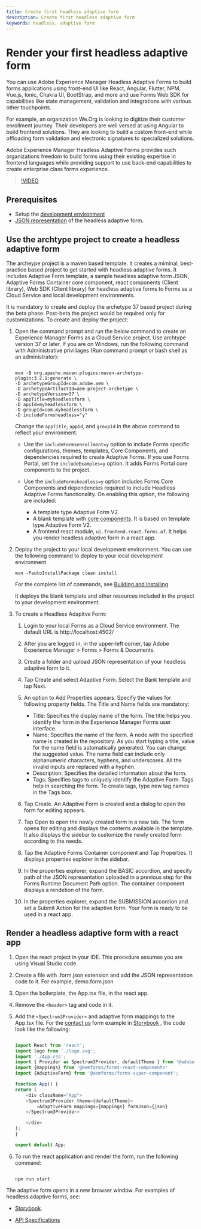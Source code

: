 ```yaml
---
title: Create first headless adaptive form
description: Create first headless adaptive form
keywords: headless, adaptive form
---
```


# Render your first headless adaptive form

You can use Adobe Experience Manager Headless Adaptive Forms to build forms applications using front-end UI like React, Angular, Flutter, NPM, Vue.js, Ionic, Chakra UI, BootStrap, and more and use  Forms Web SDK for capabilities like state management, validation and integrations with various other touchpoints.

For example, an organization We.Org is looking to digitize their customer enrollment journey. Their developers are well versed at using Angular to build frontend solutions. They are looking to build a custom front-end while offloading form validation and electronic signatures to specialized solutions.

Adobe Experience Manager Headless Adaptive Forms provides such organizations freedom to build forms using their existing expertise in frontend languages while providing support to use back-end capabilities to create enterprise class forms experience.

>[!VIDEO](https://video.tv.adobe.com/v/341011/)

## Prerequisites

* Setup the [development environment](setup-development-environment.md)
* [JSON representation](https://git.corp.adobe.com/pages/livecycle/af2-web-runtime/story/?path=/story/crispr-introduction--page) of the headless adaptive form.

## Use the archtype project to create a headless adaptive form

The archeype project is a maven based template. It creates a miminal, best-practice based project to get started with headless adaptive forms. It includes Adaptive Form template, a sample headless adaptive form JSON, Adaptive Forms Container core component, react components (Client library), Web SDK (Client library) for headless adaptive forms to Forms as a Cloud Service and local development environments.

It is mandatory to create and deploy the archetype 37 based project during the beta phase. Post-beta the project would be required only for customizations. To create and deploy the project:  

1. Open the command prompt and run the below command to create an Experience Manager Forms as a Cloud Service project. Use archtype version 37 or later. If you are on Windows, run the following command with Administrative priviliages (Run command prompt or bash shell as an administrator):   

    ```

    mvn -B org.apache.maven.plugins:maven-archetype-plugin:3.2.1:generate \
    -D archetypeGroupId=com.adobe.aem \
    -D archetypeArtifactId=aem-project-archetype \
    -D archetypeVersion=37 \
    -D appTitle=myheadlessform \
    -D appId=myheadlessform \
    -D groupId=com.myheadlessform \
    -D includeFormsheadless="y"  

    ```

    Change the `appTitle`, `appId`, and `groupId` in the above command to reflect your environment.

   * Use the `includeFormsenrollment=y` option to include Forms specific configurations, themes, templates, Core Components, and dependencies required to create Adaptive Forms. If you use Forms Portal, set the `includeExamples=y` option. It adds Forms Portal core components to the project.

   * Use the `includeFormsheadless=y` option includes Forms Core Components and dependencies required to include Headless Adaptive Forms functionality. On enabling this option, the following are included:  
        * A template type Adaptive Form V2.
        * A blank template with [core components](https://experienceleague.adobe.com/docs/experience-manager-core-components/using/introduction.html?lang=en). It is based on template type Adaptive Form V2.
        * A frontend react module, `ui.frontend.react.forms.af`. It helps you render headless adaptive form in a react app.  

1. Deploy the project to your local development environment. You can use the following command to deploy to your local development environment

    `mvn -PautoInstallPackage clean install`

    For the complete list of commands, see [Building and Installing](https://experienceleague.adobe.com/docs/experience-manager-core-components/using/developing/archetype/using.html?lang=en#building-and-installing)

    It deploys the blank template and other resources included in the project to your development environment. 

1. To create a Headless Adapitve Form:

    1. Login to your local Forms as a Cloud Service environment. The default URL is http://localhost:4502/

    1. After you are logged in, in the upper-left corner, tap Adobe Experience Manager > Forms > Forms & Documents.  

    1. Create a folder and upload JSON representation of your headless adaptive form to it.

    1. Tap Create and select Adaptive Form. Select the Bank template and tap Next.

    1. An option to Add Properties appears. Specify the values for following property fields. The Title and Name fields are mandatory:

        * Title: Specifies the display name of the form. The title helps you identify the form in the Experience Manager Forms user interface.
        * Name: Specifies the name of the form. A node with the specified name is created in the repository. As you start typing a title, value for the name field is automatically generated. You can change the suggested value. The name field can include only alphanumeric characters, hyphens, and underscores. All the invalid inputs are replaced with a hyphen.
        * Description: Specifies the detailed information about the form.
        * Tags: Specifies tags to uniquely identify the Adaptive Form. Tags help in searching the form. To create tags, type new tag names in the Tags box.

    1. Tap Create. An Adaptive Form is created and a dialog to open the form for editing appears.

    1. Tap Open to open the newly created form in a new tab. The form opens for editing and displays the contents available in the template. It also displays the sidebar to customize the newly created form according to the needs.

    1. Tap the Adaptive Forms Container component and Tap Properties. It displays properties explorer in the sidebar.
    
    1. In the properties explorer, expand the BASIC accordion, and specify path of the JSON representation uploaded in a previous step for the Forms Runtime Document Path option. The container component displays a rendetion of the form.

    1. In the properties explorer, expand the SUBMISSION accordion and set a Submit Action for the adaptive form. Your form is ready to be used in a react app.


## Render a headless adaptive form with a react app

1. Open the react project in your IDE. This procedure assumes you are using Visual Studio code.

1. Create a file with .form.json extension and add the JSON representation code to it. For example, demo.form.json

1. Open the boilerplate, the App.tsx file, in the react app.

1. Remove the `<header>` tag and code in it.

1. Add the `<Spectrum3Provider>` and adaptive form mappings to the App.tsx file. For the [contact us](https://git.corp.adobe.com/pages/livecycle/af2-web-runtime/story/?path=/story/crispr-introduction--page) form example in [Storybook](https://opensource.adobe.com/aem-forms-af-runtime/storybook/) , the code look like the following:

    ```JavaScript  

    import React from 'react';
    import logo from './logo.svg';
    import './App.css';
    import { Provider as Spectrum3Provider, defaultTheme } from '@adobe/react-spectrum'
    import {mappings} from '@aemforms/forms-react-components'
    import {AdaptiveForm} from '@aemforms/forms-super-component';

    function App() {
    return (
        <div className="App">
        <Spectrum3Provider theme={defaultTheme}>
            <AdaptiveForm mappings={mappings} formJson={json}
        </Spectrum3Provider>

        </div>
    );
    }

    export default App;
    ```

1. To run the react application and render the form, run the following command:

    ```Shell
    
    npm run start

    ```

The adaptive form opens in a new browser window. For examples of headless adaptive forms, see:

* [Storybook](https://git.corp.adobe.com/pages/livecycle/af2-web-runtime/story/?path=/story/crispr-introduction--page).

* [API Specifications](https://git.corp.adobe.com/pages/livecycle/af2-docs/spec/latest/internal/#_appendix_b_implementation_and_examples)
